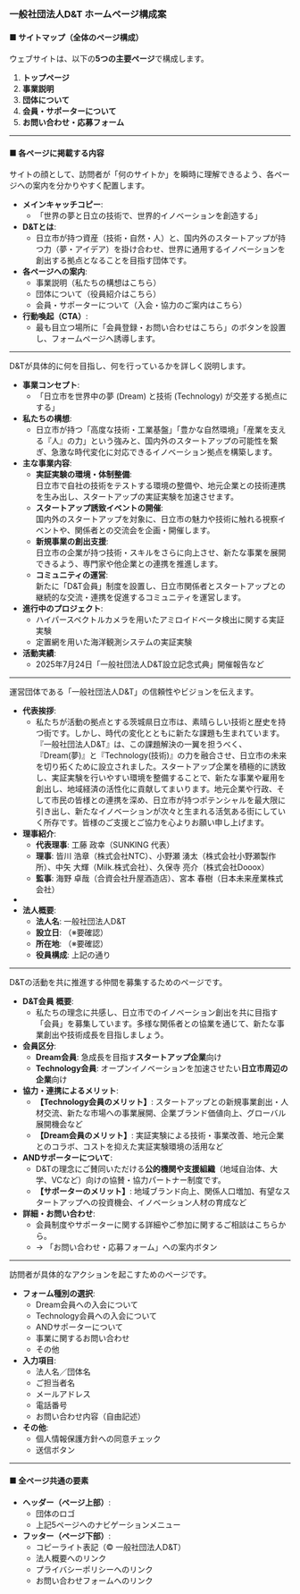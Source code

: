### **一般社団法人D\&T ホームページ構成案**

#### **■ サイトマップ（全体のページ構成）**

ウェブサイトは、以下の**5つの主要ページ**で構成します。

1. **トップページ**  
2. **事業説明**  
3. **団体について**  
4. **会員・サポーターについて**  
5. **お問い合わせ・応募フォーム**

---

#### **■ 各ページに掲載する内容**

サイトの顔として、訪問者が「何のサイトか」を瞬時に理解できるよう、各ページへの案内を分かりやすく配置します。

* **メインキャッチコピー**:  
  * 「世界の夢と日立の技術で、世界的イノベーションを創造する」  
* **D\&Tとは**:  
  * 日立市が持つ資産（技術・自然・人）と、国内外のスタートアップが持つ力（夢・アイデア）を掛け合わせ、世界に通用するイノベーションを創出する拠点となることを目指す団体です。  
* **各ページへの案内**:  
  * 事業説明（私たちの構想はこちら）  
  * 団体について（役員紹介はこちら）  
  * 会員・サポーターについて（入会・協力のご案内はこちら）  
* **行動喚起（CTA）**:  
  * 最も目立つ場所に「会員登録・お問い合わせはこちら」のボタンを設置し、フォームページへ誘導します。

---

D\&Tが具体的に何を目指し、何を行っているかを詳しく説明します。

* **事業コンセプト**:  
  * 「日立市を世界中の夢 (Dream) と技術 (Technology) が交差する拠点にする」  
* **私たちの構想**:  
  * 日立市が持つ「高度な技術・工業基盤」「豊かな自然環境」「産業を支える『人』の力」という強みと、国内外のスタートアップの可能性を繋ぎ、急激な時代変化に対応できるイノベーション拠点を構築します。  
* **主な事業内容**:  
  * **実証実験の環境・体制整備**:  
    日立市で自社の技術をテストする環境の整備や、地元企業との技術連携を生み出し、スタートアップの実証実験を加速させます。  
  * **スタートアップ誘致イベントの開催**:  
    国内外のスタートアップを対象に、日立市の魅力や技術に触れる視察イベントや、関係者との交流会を企画・開催します。  
  * **新規事業の創出支援**:  
    日立市の企業が持つ技術・スキルをさらに向上させ、新たな事業を展開できるよう、専門家や他企業との連携を推進します。  
  * **コミュニティの運営**:  
    新たに「D\&T会員」制度を設置し、日立市関係者とスタートアップとの継続的な交流・連携を促進するコミュニティを運営します。  
* **進行中のプロジェクト**:  
  * ハイパースペクトルカメラを用いたアミロイドベータ検出に関する実証実験  
  * 定置網を用いた海洋観測システムの実証実験  
* **活動実績**:  
  * 2025年7月24日「一般社団法人D\&T設立記念式典」開催報告など

---

運営団体である「一般社団法人D\&T」の信頼性やビジョンを伝えます。

* **代表挨拶**:  
  * 私たちが活動の拠点とする茨城県日立市は、素晴らしい技術と歴史を持つ街です。しかし、時代の変化とともに新たな課題も生まれています。『一般社団法人D\&T』は、この課題解決の一翼を担うべく、『Dream(夢)』と『Technology(技術)』の力を融合させ、日立市の未来を切り拓くために設立されました。スタートアップ企業を積極的に誘致し、実証実験を行いやすい環境を整備することで、新たな事業や雇用を創出し、地域経済の活性化に貢献してまいります。地元企業や行政、そして市民の皆様との連携を深め、日立市が持つポテンシャルを最大限に引き出し、新たなイノベーションが次々と生まれる活気ある街にしていく所存です。皆様のご支援とご協力を心よりお願い申し上げます。  
* **理事紹介**:  
  * **代表理事**: 工藤 政幸（SUNKING 代表）  
  * **理事**: 皆川 浩章（株式会社NTC）、小野瀬 湧太（株式会社小野瀬製作所）、中矢 大輝（Milk.株式会社）、久保寺 亮介（株式会社Dooox）  
  * **監事**: 海野 卓哉（合資会社升屋酒造店）、宮本 春樹（日本未来産業株式会社）  
*   
* **法人概要**:  
  * **法人名**: 一般社団法人D\&T  
  * **設立日**: （※要確認）  
  * **所在地**: （※要確認）  
  * **役員構成**: 上記の通り

---

D\&Tの活動を共に推進する仲間を募集するためのページです。

* **D\&T会員 概要**:  
  * 私たちの理念に共感し、日立市でのイノベーション創出を共に目指す「会員」を募集しています。多様な関係者との協業を通じて、新たな事業創出や技術成長を目指しましょう。  
* **会員区分**:  
  * **Dream会員**: 急成長を目指す**スタートアップ企業**向け  
  * **Technology会員**: オープンイノベーションを加速させたい**日立市周辺の企業**向け  
* **協力・連携によるメリット**:  
  * **【Technology会員のメリット】**: スタートアップとの新規事業創出・人材交流、新たな市場への事業展開、企業ブランド価値向上、グローバル展開機会など  
  * **【Dream会員のメリット】**: 実証実験による技術・事業改善、地元企業とのコラボ、コストを抑えた実証実験環境の活用など  
* **ANDサポーターについて**:  
  * D\&Tの理念にご賛同いただける**公的機関や支援組織**（地域自治体、大学、VCなど）向けの協賛・協力パートナー制度です。  
  * **【サポーターのメリット】**: 地域ブランド向上、関係人口増加、有望なスタートアップへの投資機会、イノベーション人材の育成など  
* **詳細・お問い合わせ**:  
  * 会員制度やサポーターに関する詳細やご参加に関するご相談はこちらから。  
  * → 「お問い合わせ・応募フォーム」への案内ボタン

---

訪問者が具体的なアクションを起こすためのページです。

* **フォーム種別の選択**:  
  * Dream会員への入会について  
  * Technology会員への入会について  
  * ANDサポーターについて  
  * 事業に関するお問い合わせ  
  * その他  
* **入力項目**:  
  * 法人名／団体名  
  * ご担当者名  
  * メールアドレス  
  * 電話番号  
  * お問い合わせ内容（自由記述）  
* **その他**:  
  * 個人情報保護方針への同意チェック  
  * 送信ボタン

---

#### **■ 全ページ共通の要素**

* **ヘッダー（ページ上部）**:  
  * 団体のロゴ  
  * 上記5ページへのナビゲーションメニュー  
* **フッター（ページ下部）**:  
  * コピーライト表記（© 一般社団法人D\&T）  
  * 法人概要へのリンク  
  * プライバシーポリシーへのリンク  
  * お問い合わせフォームへのリンク